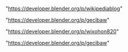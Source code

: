 "https://developer.blender.org/p/wikipediablog"

"https://developer.blender.org/p/gecibaw"

 
"https://developer.blender.org/p/wixohon820"


"https://developer.blender.org/p/gecibaw"


 
